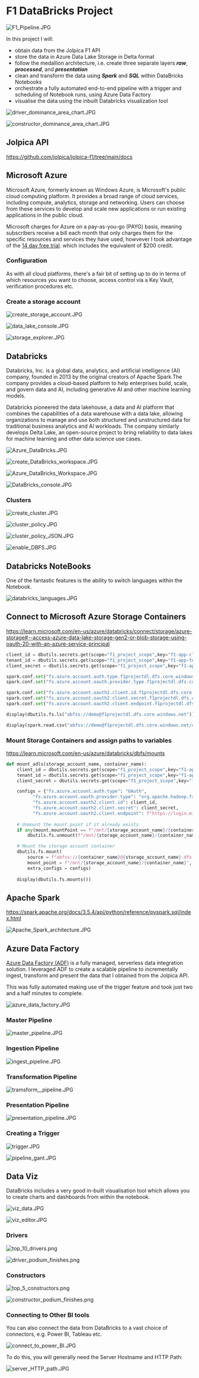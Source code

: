 # F1 DataBricks Project

![F1_Pipeline.JPG](img/0f5f98f3-9338-48c4-be80-64e63e7b662a.JPG)

In this project I will:

- obtain data from the Jolpica F1 API
- store the data in Azure Data Lake Storage in Delta format
- follow the medallion architecture, i.e. create three separate layers ***raw***, ***processed***, and ***presentation***
- clean and transform the data using ***Spark*** and ***SQL*** within DataBricks Notebooks
- orchestrate a fully automated end-to-end pipeline with a trigger and scheduling of Notebook runs, using Azure Data Factory
- visualise the data using the inbuilt Databricks visualization tool

![driver_dominance_area_chart.JPG](img/e71dbac3-a9ce-4178-9479-6c334a4f03cd.JPG)

![constructor_dominance_area_chart.JPG](img/5f1c4bfa-905c-42f6-96c7-63c1d55f6e71.JPG)


## Jolpica API

https://github.com/jolpica/jolpica-f1/tree/main/docs

## Microsoft Azure 

Microsoft Azure, formerly known as Windows Azure, is Microsoft's public cloud computing platform. It provides a broad range of cloud services, including compute, analytics, storage and networking. Users can choose from these services to develop and scale new applications or run existing applications in the public cloud.

Microsoft charges for Azure on a pay-as-you-go (PAYG) basis, meaning subscribers receive a bill each month that only charges them for the specific resources and services they have used, howvever I took advantage of the [14 day free trial](https://azure.microsoft.com/en-gb/pricing/offers/ms-azr-0044p). which includes the equivalent of $200 credit.

### Configuration

As with all cloud platforms, there's a fair bit of setting up to do in terms of which resources you want to choose, access control via a Key Vault, verification procedures etc.

### Create a storage account

![create_storage_account.JPG](img/4b121969-1b4d-4e7b-a5a8-1d52e978910e.JPG)

![data_lake_console.JPG](img/b157f45c-38e9-4f6c-9eb7-62985113d302.JPG)

![storage_explorer.JPG](img/30e648e9-5835-4634-8ceb-091d215e3299.JPG)

## Databricks

Databricks, Inc. is a global data, analytics, and artificial intelligence (AI) company, founded in 2013 by the original creators of Apache Spark.The company provides a cloud-based platform to help enterprises build, scale, and govern data and AI, including generative AI and other machine learning models.

Databricks pioneered the data lakehouse, a data and AI platform that combines the capabilities of a data warehouse with a data lake, allowing organizations to manage and use both structured and unstructured data for traditional business analytics and AI workloads. The company similarly develops Delta Lake, an open-source project to bring reliability to data lakes for machine learning and other data science use cases.

![Azure_DataBricks.JPG](img/927e1ab5-7714-46a8-b30a-67b605bbe2f2.JPG)

![create_DataBricks_workspace.JPG](img/afebd93f-6eec-45ff-bf89-c39e610b2c21.JPG)

![Azure_DataBricks_Workspace.JPG](img/efa2542f-af23-407b-80d5-3559d9c91263.JPG)

![DataBricks_console.JPG](img/fe50181a-8e71-4712-8c12-2aa52917bd77.JPG)

### Clusters

![create_cluster.JPG](img/d643774a-2e79-4020-bfe6-1b1bc78560ff.JPG)

![cluster_policy.JPG](img/92ace34a-a637-4446-8e13-5dd919aec05e.JPG)

![cluster_policy_JSON.JPG](img/d5be2139-6cac-48a5-b752-5e86546c0090.JPG)

![enable_DBFS.JPG](img/8ed84901-b7ff-46b2-85ab-cf8b8b69d783.JPG)

## Databricks NoteBooks

One of the fantastic features is the ability to switch languages within the Notebook.

![databricks_languages.JPG](img/bd203142-1a10-470b-ab0d-c20cb1b045a0.JPG)

## Connect to Microsoft Azure Storage Containers

https://learn.microsoft.com/en-us/azure/databricks/connect/storage/azure-storage#--access-azure-data-lake-storage-gen2-or-blob-storage-using-oauth-20-with-an-azure-service-principal



```python
client_id = dbutils.secrets.get(scope="f1_project_scope",key="f1-app-client-id" )
tenant_id = dbutils.secrets.get(scope="f1_project_scope",key="f1-app-tenant-id" )
client_secret = dbutils.secrets.get(scope="f1_project_scope",key="f1-app-client-secret")

spark.conf.set("fs.azure.account.auth.type.f1projectdl.dfs.core.windows.net", "OAuth")
spark.conf.set("fs.azure.account.oauth.provider.type.f1projectdl.dfs.core.windows.net", "org.apache.hadoop.fs.azurebfs.oauth2.ClientCredsTokenProvider")

spark.conf.set("fs.azure.account.oauth2.client.id.f1projectdl.dfs.core.windows.net", client_id)
spark.conf.set("fs.azure.account.oauth2.client.secret.f1projectdl.dfs.core.windows.net", client_secret)
spark.conf.set("fs.azure.account.oauth2.client.endpoint.f1projectdl.dfs.core.windows.net", f"https://login.microsoftonline.com/{tenant_id}/oauth2/token")

display(dbutils.fs.ls("abfss://demo@f1projectdl.dfs.core.windows.net"))

display(spark.read.csv("abfss://demo@f1projectdl.dfs.core.windows.net/circuits.csv"))
```

### Mount Storage Containers and assign paths to variables

https://learn.microsoft.com/en-us/azure/databricks/dbfs/mounts


```python
def mount_adls(storage_account_name, container_name):
    client_id = dbutils.secrets.get(scope="f1_project_scope",key="f1-app-client-id" )
    tenant_id = dbutils.secrets.get(scope="f1_project_scope",key="f1-app-tenant-id" )
    client_secret = dbutils.secrets.get(scope="f1_project_scope",key="f1-app-client-secret")

    configs = {"fs.azure.account.auth.type": "OAuth",
          "fs.azure.account.oauth.provider.type": "org.apache.hadoop.fs.azurebfs.oauth2.ClientCredsTokenProvider",
          "fs.azure.account.oauth2.client.id": client_id,
          "fs.azure.account.oauth2.client.secret": client_secret,
          "fs.azure.account.oauth2.client.endpoint": f"https://login.microsoftonline.com/{tenant_id}/oauth2/token"}
    
    # Unmount the mount point if it already exists
    if any(mount.mountPoint == f"/mnt/{storage_account_name}/{container_name}" for mount in dbutils.fs.mounts()):
        dbutils.fs.unmount(f"/mnt/{storage_account_name}/{container_name}")

    # Mount the storage account container
    dbutils.fs.mount(
        source = f"abfss://{container_name}@{storage_account_name}.dfs.core.windows.net/",
        mount_point = f"/mnt/{storage_account_name}/{container_name}", # good practice to reference storage account/container
        extra_configs = configs)
    
    display(dbutils.fs.mounts())
```

## Apache Spark

https://spark.apache.org/docs/3.5.4/api/python/reference/pyspark.sql/index.html

![Apache_Spark_architecture.JPG](img/f4b8eb2a-177a-4ae4-9fde-9b025f689fb4.JPG)

## Azure Data Factory

[Azure Data Factory (ADF)](img/https://azure.microsoft.com/en-us/products/data-factory) is a fully managed, serverless data integration solution. I leveraged ADF to create a scalable pipeline to incrementally ingest, transform and present the data that I obtained from the Jolpica API.

This was fully automated making use of the trigger feature and took just two and a half minutes to complete.

![azure_data_factory.JPG](img/b3f59252-b6cb-42c2-ae10-44b406d34484.JPG)

### Master Pipeline

![master_pipeline.JPG](img/1cc3b061-2607-43c4-998d-dc2172ef931e.JPG)

### Ingestion Pipeline

![ingest_pipeline.JPG](img/39381fb8-39e5-493a-bb9a-1c602db1527f.JPG)

### Transformation Pipeline

![tramsform__pipeline.JPG](img/92d85fb1-15c1-4500-8c9e-793cccb947b0.JPG)

### Presentation Pipeline

![presentation_pipeline.JPG](img/65b6e026-9267-4f86-823f-7f81543e8d4b.JPG)

### Creating a Trigger

![trigger.JPG](img/7cfbfb53-6959-447e-970f-5dfdf2487c5f.JPG)

![pipeline_gant.JPG](img/5df7b926-7ea2-4b96-8d2a-c04d7e1ba82e.JPG)

## Data Viz

DataBricks includes a very good in-built visualisation tool which allows you to create charts and dashboards from within the notebook.

![viz_data.JPG](img/c7de3f62-8f3f-4c4c-9322-bf70d8f9c941.JPG)

![viz_editor.JPG](img/6cf92e72-1978-497f-bebe-9bc54dd948fb.JPG)


### Drivers

![top_10_drivers.png](img/60901867-3e13-4fb3-95ab-9a338fbb0274.png)

![driver_podium_finishes.png](img/91fc33f3-46b9-41ad-94b6-99a30e48f754.png)


### Constructors

![top_5_constructors.png](img/a3b1d12c-c23f-456a-830f-28b53e0176c3.png)

![constructor_podium_finishes.png](img/e6030580-5ec7-4566-881c-cb028c2b2d7b.png)

### Connecting to Other BI tools
You can also connect the data from DataBricks to a vast choice of connectors, e.g. Power BI, Tableau etc.

![connect_to_power_BI.JPG](img/9ef645b1-c6da-46ae-a894-ec25f080da8f.JPG)

To do this, you will generally need the Server Hostname and HTTP Path:

![server_HTTP_path.JPG](img/948cf5a2-8e06-4d83-a68e-abc8921ff625.JPG)



